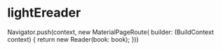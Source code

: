 # lightEreader

Navigator.push(context,
   new MaterialPageRoute(
     builder: (BuildContext context) {
       return new Reader(book: book);
      }))
